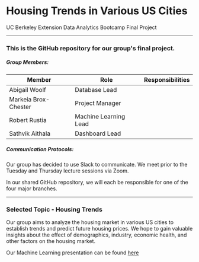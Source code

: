 # Housing Trends in Various US Cities

UC Berkeley Extension Data Analytics Bootcamp Final Project

---

### This is the GitHub repository for our group's final project. 

##### Group Members:

| Member               	| Role 	                 | Responsibilities|
|----------------------	|---------------------   | -------------   |
| Abigail Woolf        	|  Database Lead    	   |   	             |
| Markeia Brox-Chester 	|  Project Manager       |   	             |
| Robert Rustia        	|  Machine Learning Lead |   	             |
| Sathvik Aithala      	|  Dashboard Lead  	     |   	             |

##### Communication Protocols:

Our group has decided to use Slack to communicate. We meet prior to the Tuesday and Thursday lecture sessions via Zoom. 

In our shared GitHub repository, we will each be responsible for one of the four major branches. 

---

### Selected Topic - Housing Trends

Our group aims to analyze the housing market in various US cities to establish trends and predict future housing prices. We hope to gain valuable insights about the effect of demographics, industry, economic health, and other factors on the housing market. 



Our Machine Learning presentation can be found [here](https://docs.google.com/presentation/d/1RYtjN_-gkwNigM9aA6RqLETYowFQddBiuGoeY-qUjKQ/edit?usp=sharing)
